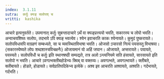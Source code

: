 ```yaml
---
index:  3.1.11
sutra:  कर्तुः क्यङ् सलोपश् च
vritti:  kashika 
---
```


आचारे इत्यनुवर्तते। उपमानात् कर्तुः सुबन्तादाचारे ऽर्थे वा क्यङ्प्रत्त्ययो भवति, सकारस्य च लोपो भवति। अन्वाचयशिष्तः सलोपः, तदभावे ऽपि क्यङ् भवत्येव। श्येन इवाचरति काकः श्येनायते। कुमुदं पुष्करायते। सलोपविधावपि वाग्रहणं सम्बध्यते, सा च व्यवस्थितविभाषा भवति। ओजसो ऽप्सरसो नित्यं पयसस्तु विभाषया। {सकारस्येष्यते लोपः शब्दशास्त्रविचक्षनैः} ओजायमानं यो अहिं जघान। ओजायते, अप्सरायते। पयायते, पयस्यते। सलोपविधौ च कर्तुः इति स्थानषष्ठी सम्पद्यते, तत्र अलो ऽन्त्यनियमे सति हंसायते, सारसायते इति सलोपो न भवति। आचारे ऽवगल्भक्लीबहोडेभ्यः क्विब् वा वक्तव्यः। अवगल्भते, अवगल्भायते। क्लीबते, क्लीबायते। होडते, होडायते। सर्वप्रातिपदिकेभ्य इत्येके। अश्व इव आचरति अश्वायते, अश्वति। गर्दभायते, गर्दभति।

